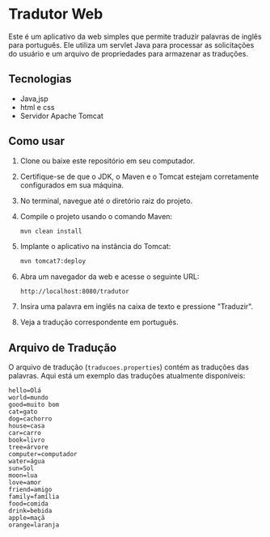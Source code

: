 # Tradutor Web

Este é um aplicativo da web simples que permite traduzir palavras de inglês para português. Ele utiliza um servlet Java para processar as solicitações do usuário e um arquivo de propriedades para armazenar as traduções.

## Tecnologias

- Java,jsp
- html e css
- Servidor Apache Tomcat

## Como usar

1. Clone ou baixe este repositório em seu computador.
2. Certifique-se de que o JDK, o Maven e o Tomcat estejam corretamente configurados em sua máquina.
3. No terminal, navegue até o diretório raiz do projeto.
4. Compile o projeto usando o comando Maven:

    ```bash
    mvn clean install
    ```

5. Implante o aplicativo na instância do Tomcat:

    ```bash
    mvn tomcat7:deploy
    ```

6. Abra um navegador da web e acesse o seguinte URL:

    ```
    http://localhost:8080/tradutor
    ```

7. Insira uma palavra em inglês na caixa de texto e pressione "Traduzir".
8. Veja a tradução correspondente em português.

## Arquivo de Tradução

O arquivo de tradução (`traducoes.properties`) contém as traduções das palavras. Aqui está um exemplo das traduções atualmente disponíveis:

```properties
hello=Olá
world=mundo
good=muito bom
cat=gato
dog=cachorro
house=casa
car=carro
book=livro
tree=árvore
computer=computador
water=água
sun=Sol
moon=lua
love=amor
friend=amigo
family=família
food=comida
drink=bebida
apple=maçã
orange=laranja
